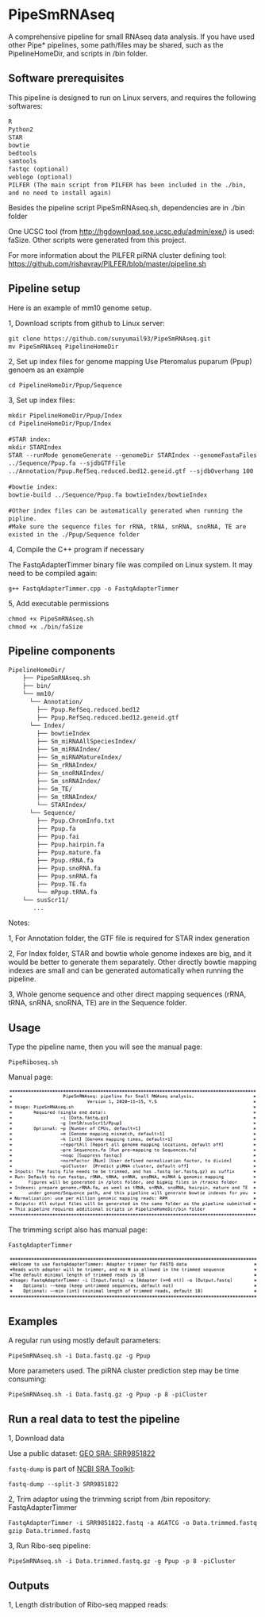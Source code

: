 # PipeSmRNAseq
A comprehensive pipeline for small RNAseq data analysis.
If you have used other Pipe* pipelines, some path/files may be shared, such as the PipelineHomeDir, and scripts in /bin folder.

## Software prerequisites
This pipeline is designed to run on Linux servers, and requires the following softwares:
```
R
Python2
STAR
bowtie
bedtools
samtools
fastqc (optional)
weblogo (optional)
PILFER (The main script from PILFER has been included in the ./bin, and no need to install again)
```
Besides the pipeline script PipeSmRNAseq.sh, dependencies are in ./bin folder

One UCSC tool (from http://hgdownload.soe.ucsc.edu/admin/exe/) is used: faSize. Other scripts were generated from this project.

For more information about the PILFER piRNA cluster defining tool: https://github.com/rishavray/PILFER/blob/master/pipeline.sh

## Pipeline setup

Here is an example of mm10 genome setup.

1, Download scripts from github to Linux server:

```
git clone https://github.com/sunyumail93/PipeSmRNAseq.git
mv PipeSmRNAseq PipelineHomeDir
```

2, Set up index files for genome mapping
Use Pteromalus puparum (Ppup) genoem as an example

```
cd PipelineHomeDir/Ppup/Sequence

```
3, Set up index files:
```
mkdir PipelineHomeDir/Ppup/Index
cd PipelineHomeDir/Ppup/Index

#STAR index:
mkdir STARIndex
STAR --runMode genomeGenerate --genomeDir STARIndex --genomeFastaFiles ../Sequence/Ppup.fa --sjdbGTFfile ../Annotation/Ppup.RefSeq.reduced.bed12.geneid.gtf --sjdbOverhang 100

#bowtie index:
bowtie-build ../Sequence/Ppup.fa bowtieIndex/bowtieIndex

#Other index files can be automatically generated when running the pipline.
#Make sure the sequence files for rRNA, tRNA, snRNA, snoRNA, TE are existed in the ./Ppup/Sequence folder
```
4, Compile the C++ program if necessary

The FastqAdapterTimmer binary file was compiled on Linux system. It may need to be compiled again:

```
g++ FastqAdapterTimmer.cpp -o FastqAdapterTimmer
```

5, Add executable permissions

```
chmod +x PipeSmRNAseq.sh
chmod +x ./bin/faSize
```

## Pipeline components
```
PipelineHomeDir/
    ├── PipeSmRNAseq.sh
    ├── bin/
    └── mm10/
      └── Annotation/
        ├── Ppup.RefSeq.reduced.bed12
        ├── Ppup.RefSeq.reduced.bed12.geneid.gtf
      └── Index/
        ├── bowtieIndex
        ├── Sm_miRNAAllSpeciesIndex/
        ├── Sm_miRNAIndex/
        ├── Sm_miRNAMatureIndex/
        ├── Sm_rRNAIndex/
        ├── Sm_snoRNAIndex/
        ├── Sm_snRNAIndex/
        ├── Sm_TE/
        ├── Sm_tRNAIndex/
        └── STARIndex/
      └── Sequence/
        ├── Ppup.ChromInfo.txt
        ├── Ppup.fa
        ├── Ppup.fai
        ├── Ppup.hairpin.fa
        ├── Ppup.mature.fa
        ├── Ppup.rRNA.fa
        ├── Ppup.snoRNA.fa
        ├── Ppup.snRNA.fa
        ├── Ppup.TE.fa
        └── mPpup.tRNA.fa
    └── susScr11/
       ...
```

Notes: 

1, For Annotation folder, the GTF file is required for STAR index generation

2, For Index folder, STAR and bowtie whole genome indexes are big, and it would be better to generate them separately. Other directly bowtie mapping indexes are small and can be generated automatically when running the pipeline.

3, Whole genome sequence and other direct mapping sequences (rRNA, tRNA, snRNA, snoRNA, TE) are in the Sequence folder.

## Usage

Type the pipeline name, then you will see the manual page:

```
PipeRiboseq.sh
```

Manual page:

![](images/Usages.png)

The trimming script also has manual page:

```
FastqAdapterTimmer
```

![](images/TrimmerUsages.png)

## Examples

A regular run using mostly default parameters:

```
PipeSmRNAseq.sh -i Data.fastq.gz -g Ppup
```

More parameters used. The piRNA cluster prediction step may be time consuming:

```
PipeSmRNAseq.sh -i Data.fastq.gz -g Ppup -p 8 -piCluster
```

## Run a real data to test the pipeline

1, Download data

Use a public dataset: [GEO SRA: SRR9851822](https://www.ncbi.nlm.nih.gov/sra/SRX6606439[accn])

`fastq-dump` is part of [NCBI SRA Toolkit](https://trace.ncbi.nlm.nih.gov/Traces/sra/sra.cgi?view=software):

```
fastq-dump --split-3 SRR9851822
```

2, Trim adaptor using the trimming script from /bin repository: FastqAdapterTimmer

```
FastqAdapterTimmer -i SRR9851822.fastq -a AGATCG -o Data.trimmed.fastq
gzip Data.trimmed.fastq
```

3, Run Ribo-seq pipeline:

```
PipeSmRNAseq.sh -i Data.trimmed.fastq.gz -g Ppup -p 8 -piCluster
```

## Outputs

1, Length distribution of Ribo-seq mapped reads:
